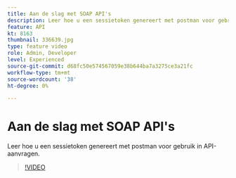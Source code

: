 ```yaml
---
title: Aan de slag met SOAP API's
description: Leer hoe u een sessietoken genereert met postman voor gebruik in API-aanvragen
feature: API
kt: 8163
thumbnail: 336639.jpg
type: feature video
role: Admin, Developer
level: Experienced
source-git-commit: d68fc50e574567059e38b644ba7a3275ce3a21fc
workflow-type: tm+mt
source-wordcount: '38'
ht-degree: 0%

---
```



# Aan de slag met SOAP API&#39;s

Leer hoe u een sessietoken genereert met postman voor gebruik in API-aanvragen.

>[!VIDEO](https://video.tv.adobe.com/v/336639?quality=12)
